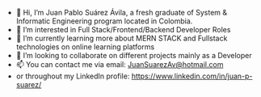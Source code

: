 - 👋 Hi, I’m Juan Pablo Suárez Ávila, a fresh graduate of System & Informatic Engineering program located in Colombia.
- 👀 I’m interested in Full Stack/Frontend/Backend Developer Roles
- 🌱 I’m currently learning more about MERN STACK and Fullstack technologies on online learning platforms
- 💞️ I’m looking to collaborate on different projects mainly as a Developer 
- 📫 You can contact me via email: JuanSuarezAv@hotmail.com
- or throughout my LinkedIn profile: https://www.linkedin.com/in/juan-p-suarez/

<!---
JuanPabloSuarezA/JuanPabloSuarezA is a ✨ special ✨ repository because its `README.md` (this file) appears on your GitHub profile.
You can click the Preview link to take a look at your changes.
--->
